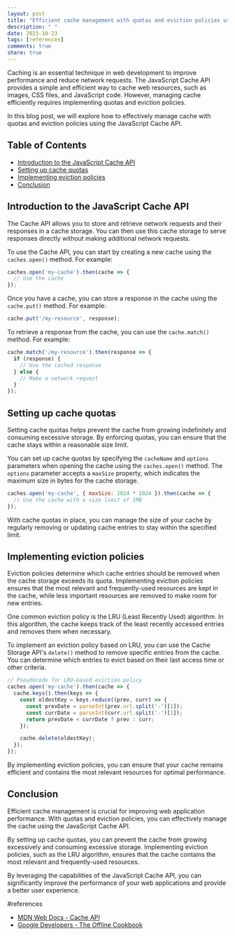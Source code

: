 ```yaml
---
layout: post
title: "Efficient cache management with quotas and eviction policies using the JavaScript Cache API"
description: " "
date: 2023-10-23
tags: [references]
comments: true
share: true
---
```


Caching is an essential technique in web development to improve performance and reduce network requests. The JavaScript Cache API provides a simple and efficient way to cache web resources, such as images, CSS files, and JavaScript code. However, managing cache efficiently requires implementing quotas and eviction policies.

In this blog post, we will explore how to effectively manage cache with quotas and eviction policies using the JavaScript Cache API.

## Table of Contents
- [Introduction to the JavaScript Cache API](#introduction-to-the-javascript-cache-api)
- [Setting up cache quotas](#setting-up-cache-quotas)
- [Implementing eviction policies](#implementing-eviction-policies)
- [Conclusion](#conclusion)

## Introduction to the JavaScript Cache API

The Cache API allows you to store and retrieve network requests and their responses in a cache storage. You can then use this cache storage to serve responses directly without making additional network requests.

To use the Cache API, you can start by creating a new cache using the `caches.open()` method. For example:

```javascript
caches.open('my-cache').then(cache => {
  // Use the cache
});
```

Once you have a cache, you can store a response in the cache using the `cache.put()` method. For example:

```javascript
cache.put('/my-resource', response);
```

To retrieve a response from the cache, you can use the `cache.match()` method. For example:

```javascript
cache.match('/my-resource').then(response => {
  if (response) {
    // Use the cached response
  } else {
    // Make a network request
  }
});
```

## Setting up cache quotas

Setting cache quotas helps prevent the cache from growing indefinitely and consuming excessive storage. By enforcing quotas, you can ensure that the cache stays within a reasonable size limit.

You can set up cache quotas by specifying the `cacheName` and `options` parameters when opening the cache using the `caches.open()` method. The `options` parameter accepts a `maxSize` property, which indicates the maximum size in bytes for the cache storage.

```javascript
caches.open('my-cache', { maxSize: 1024 * 1024 }).then(cache => {
  // Use the cache with a size limit of 1MB
});
```

With cache quotas in place, you can manage the size of your cache by regularly removing or updating cache entries to stay within the specified limit.

## Implementing eviction policies

Eviction policies determine which cache entries should be removed when the cache storage exceeds its quota. Implementing eviction policies ensures that the most relevant and frequently-used resources are kept in the cache, while less important resources are removed to make room for new entries.

One common eviction policy is the LRU (Least Recently Used) algorithm. In this algorithm, the cache keeps track of the least recently accessed entries and removes them when necessary.

To implement an eviction policy based on LRU, you can use the Cache Storage API's `delete()` method to remove specific entries from the cache. You can determine which entries to evict based on their last access time or other criteria.

```javascript
// Pseudocode for LRU-based eviction policy
caches.open('my-cache').then(cache => {
  cache.keys().then(keys => {
    const oldestKey = keys.reduce((prev, curr) => {
      const prevDate = parseInt(prev.url.split('-')[1]);
      const currDate = parseInt(curr.url.split('-')[1]);
      return prevDate < currDate ? prev : curr;
    });

    cache.delete(oldestKey);
  });
});
```

By implementing eviction policies, you can ensure that your cache remains efficient and contains the most relevant resources for optimal performance.

## Conclusion

Efficient cache management is crucial for improving web application performance. With quotas and eviction policies, you can effectively manage the cache using the JavaScript Cache API.

By setting up cache quotas, you can prevent the cache from growing excessively and consuming excessive storage. Implementing eviction policies, such as the LRU algorithm, ensures that the cache contains the most relevant and frequently-used resources.

By leveraging the capabilities of the JavaScript Cache API, you can significantly improve the performance of your web applications and provide a better user experience.

#references
- [MDN Web Docs - Cache API](https://developer.mozilla.org/en-US/docs/Web/API/Cache)
- [Google Developers - The Offline Cookbook](https://developers.google.com/web/fundamentals/instant-and-offline/offline-cookbook)